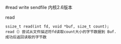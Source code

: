 #read write sendfile 内核2.6版本


read

    ssize_t read(int fd, void *buf, size_t count);
    read（）尝试从文件描述符fd读取count大小的字节数据到 Buf.
    成功后返回读取的字节数